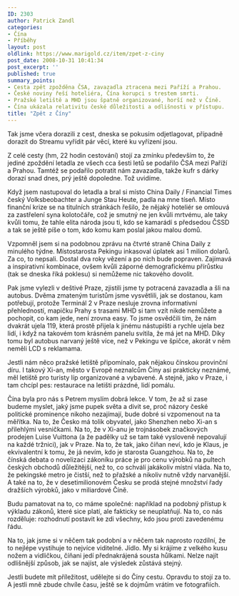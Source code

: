 ```yaml
---
ID: 2303
author: Patrick Zandl
categories:
- Čína
- Příběhy
layout: post
oldlink: https://www.marigold.cz/item/zpet-z-ciny
post_date: 2008-10-31 10:41:34
post_excerpt: ''
published: true
summary_points:
- Cesta zpět zpožděna ČSA, zavazadla ztracena mezi Paříží a Prahou.
- České noviny řeší hoteliéra, Čína korupci s trestem smrti.
- Pražské letiště a MHD jsou špatně organizované, horší než v Číně.
- Čína ukázala relativitu české důležitosti a odlišnosti v přístupu.
title: "Zpět z Číny"
---
```


Tak jsme včera dorazili z cest, dneska se pokusím odjetlagovat, případně dorazit do Streamu vyřídit pár věcí, které ku vyřízení jsou. 

Z celé cesty (hm, 22 hodin cestování) stojí za zmínku především to, že jediné zpoždění letadla ze všech cca šesti letů se podařilo ČSA mezi Paříží a Prahou. Tamtéž se podařilo potratit nám zavazadla, takže kufr s dárky dorazí snad dnes, prý ještě dopoledne. Tož uvidíme. 

Když jsem nastupoval do letadla a bral si místo China Daily / Financial Times český Volksbeobachter a Junge Stau Heute, padla na mne tíseň. Místo finanční krize se na titulních stránkách řešilo, že nějaký hoteliér se omlouvá za zastřelení syna kolotočáře, což je smutný ne jen kvůli mrtvému, ale taky kvůli tomu, že tahle elita národa jsou ti, kdo se kamarádí s předsedou ČSSD a tak se ještě píše o tom, kdo komu kam poslal jakou malou domů. 

Vzpomněl jsem si na podobnou zprávu na čtvrté straně China Daily z minulého týdne. Místostarosta Pekingu inkasoval úplatek asi 1 milion dolarů. Za co, to nepsali. Dostal dva roky vězení a po nich bude popraven. Zajímavá a inspirativní kombinace, ovšem kvůli záporné demografickému přírůstku (tak se dneska říká poklesu) si nemůžeme nic takového dovolit. 

Pak jsme vylezli v deštivé Praze, zjistili jsme ty potracená zavazadla a šli na autobus. Dvěma zmateným turistům jsme vysvětlili, jak se dostanou, kam potřebují, protože Terminál 2 v Praze nesluje zrovna informativní přehledností, mapičku Prahy s trasami MHD si tam vzít nikde nemůžete a pochopit, co kam jede, není zrovna easy. To jsme osvědčili tím, že nám dvakrát ujela 119, která prostě přijela k jinému nástupišti a rychle ujela bez lidí, i když na takovém tom krásném panelu svítila, že má jet na MHD. Díky tomu byl autobus narvaný ještě více, než v Pekingu ve špičce, akorát v něm neměli LCD s reklamama. 

Jestli nám něco pražské letiště připomínalo, pak nějakou čínskou provinční díru. I takový Xi-an, město v Evropě neznalcům Číny asi prakticky neznámé, měl letiště pro turisty líp organizované a vybavené. A stejně, jako v Praze, i tam chcípl pes: restaurace na letišti prázdné, lidí pomálu. 

Čína byla pro nás s Petrem myslím dobrá lekce. V tom, že až si zase budeme myslet, jaký jsme pupek světa a divit se, proč názory české politické prominence nikoho nezajímají, bude dobré si vzpomenout na ta měřítka. Na to, že Česko má tolik obyvatel, jako Shenzhen nebo Xi-an s přilehlými vesničkami. Na to, že v Xi-anu je trojnásobek značkových prodejen Luise Vuittona (a že padělky už se tam také vysloveně nepovalují na každé tržnici), jak v Praze. Na to, že tak, jako číňan neví, kdo je Klaus, je ekvivalentní k tomu, že já nevím, kdo je starosta Guangzhou. Na to, že čínská debata o novelizaci zákoníku práce je pro cenu výrobků na pultech českých obchodů důležitější, než to, co schválí jakákoliv místní vláda. Na to, že pekingské metro je čistší, než to přažské a nikoliv nutně vždy narvanější. A také na to, že v desetimilionovém Česku se prodá stejné množství řady dražších výrobků, jako v miliardové Číně.  

Budu pamatovat na to, co máme společné: například na podobný přístup k výkladu zákonů, které sice platí, ale fakticky se neuplatňují. Na to, co nás rozděluje: rozhodnutí postavit ke zdi všechny, kdo jsou proti zavedenému řádu. 

Na to, jak jsme si v něčem tak podobní a v něčem tak naprosto rozdílní, že to nejlépe vystihuje to nejvíce viditelné. Jídlo. My si krájíme z velkého kusu nožem a vidličkou, číňani jedí přednakrájená sousta hůlkami. Nelze najít odlišnější způsob, jak se najíst, ale výsledek zůstává stejný. 

Jestli budete mít příležitost, udělejte si do Číny cestu. Opravdu to stojí za to. A jestli mně zbude chvíle času, ještě se k dojmům vrátím ve fotografiích.